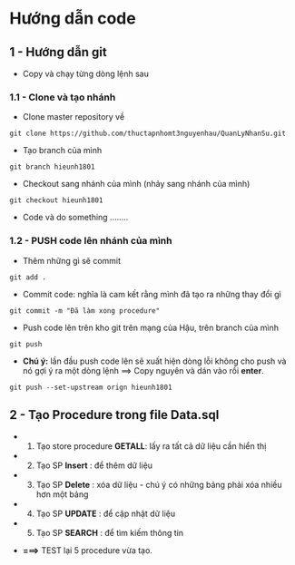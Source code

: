 # Hướng dẫn code
## 1 - Hướng dẫn git
- Copy và chạy từng dòng lệnh sau
### 1.1 - Clone và tạo nhánh
- Clone master repository về
```
git clone https://github.com/thuctapnhomt3nguyenhau/QuanLyNhanSu.git
```
- Tạo branch của mình
```
git branch hieunh1801
```
- Checkout sang nhánh của mình (nhảy sang nhánh của mình)
```
git checkout hieunh1801
```
- Code và do something ........
### 1.2 - PUSH code lên nhánh của mình
- Thêm những gì sẽ commit
```
git add .
```
- Commit code: nghĩa là cam kết rằng mình đã tạo ra những thay đổi gì
```
git commit -m "Đã làm xong procedure"
```
- Push code lên trên kho git trên mạng của Hậu, trên branch của mình
```
git push
```
- __Chú ý:__ lần đầu push code lên sẽ xuất hiện dòng lỗi không cho push và nó gợi ý ra một dòng lệnh ==> Copy nguyên và dán vào rồi __enter__.
```
git push --set-upstream orign hieunh1801
```



## 2 - Tạo Procedure trong file Data.sql

- 1. Tạo store procedure __GETALL__: lấy ra tất cả dữ liệu cần hiển thị
- 2. Tạo SP __Insert__ : để thêm dữ liệu
- 3. Tạo SP __Delete__ : xóa dữ liệu - chú ý có những bảng phải xóa nhiều hơn một bảng
- 4. Tạo SP __UPDATE__ : để cập nhật dữ liệu
- 5. Tạo SP __SEARCH__ : để tìm kiếm thông tin

- __===>__ TEST lại 5 procedure vừa tạo.